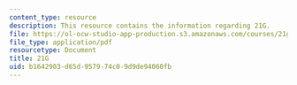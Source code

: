 ```yaml
---
content_type: resource
description: This resource contains the information regarding 21G.
file: https://ol-ocw-studio-app-production.s3.amazonaws.com/courses/21g-403-german-iii-spring-2004/b1642903d65d957974c09d9de94060fb_MIT21G_403S04_lee_essay.pdf
file_type: application/pdf
resourcetype: Document
title: 21G
uid: b1642903-d65d-9579-74c0-9d9de94060fb
---
```

